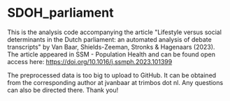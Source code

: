 # SDOH_parliament

This is the analysis code accompanying the article "Lifestyle versus social determinants in the Dutch parliament: an automated analysis of debate transcripts" by Van Baar, Shields-Zeeman, Stronks & Hagenaars (2023). The article appeared in SSM - Population Health and can be found open access here: https://doi.org/10.1016/j.ssmph.2023.101399

The preprocessed data is too big to upload to GitHub. It can be obtained from the corresponding author at jvanbaar at trimbos dot nl. Any questions can also be directed there. Thank you!
